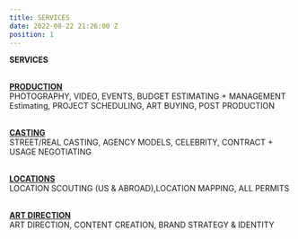 ```yaml
---
title: SERVICES
date: 2022-08-22 21:26:00 Z
position: 1
---
```


**SERVICES**<br><br>

**<u>PRODUCTION</u><br>**
PHOTOGRAPHY, VIDEO, EVENTS, BUDGET ESTIMATING + MANAGEMENT Estimating, PROJECT SCHEDULING, ART BUYING, POST PRODUCTION

**<br><u>CASTING</u><br>**
STREET/REAL CASTING, AGENCY MODELS, CELEBRITY, CONTRACT + USAGE NEGOTIATING

**<br><u>LOCATIONS</u><br>**
LOCATION SCOUTING (US & ABROAD),LOCATION MAPPING, ALL PERMITS 

**<br><u>ART DIRECTION</u><br>**
ART DIRECTION, CONTENT CREATION, BRAND STRATEGY & IDENTITY